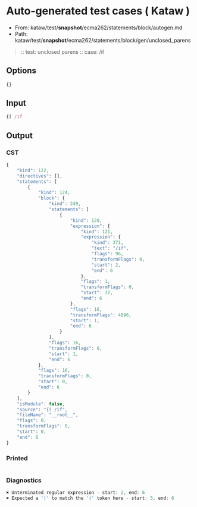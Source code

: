 # Auto-generated test cases ( Kataw )
- From: kataw/test/__snapshot__/ecma262/statements/block/autogen.md
- Path: kataw/test/__snapshot__/ecma262/statements/block/gen/unclosed_parens
> :: test: unclosed parens
> :: case: /if
## Options

`````js
{}
`````
## Input

`````js
{( /if
`````
## Output

### CST

```javascript
{
    "kind": 122,
    "directives": [],
    "statements": [
        {
            "kind": 124,
            "block": {
                "kind": 249,
                "statements": [
                    {
                        "kind": 120,
                        "expression": {
                            "kind": 121,
                            "expression": {
                                "kind": 371,
                                "text": "/if",
                                "flags": 96,
                                "transformFlags": 0,
                                "start": 2,
                                "end": 6
                            },
                            "flags": 1,
                            "transformFlags": 0,
                            "start": 32,
                            "end": 6
                        },
                        "flags": 16,
                        "transformFlags": 4096,
                        "start": 1,
                        "end": 6
                    }
                ],
                "flags": 16,
                "transformFlags": 0,
                "start": 1,
                "end": 6
            },
            "flags": 16,
            "transformFlags": 0,
            "start": 0,
            "end": 6
        }
    ],
    "isModule": false,
    "source": "{( /if",
    "fileName": "__root__",
    "flags": 0,
    "transformFlags": 0,
    "start": 0,
    "end": 6
}
```

### Printed

```javascript

```

### Diagnostics

```javascript
✖ Unterminated regular expression - start: 2, end: 6
✖ Expected a ')' to match the '(' token here - start: 3, end: 6

```

